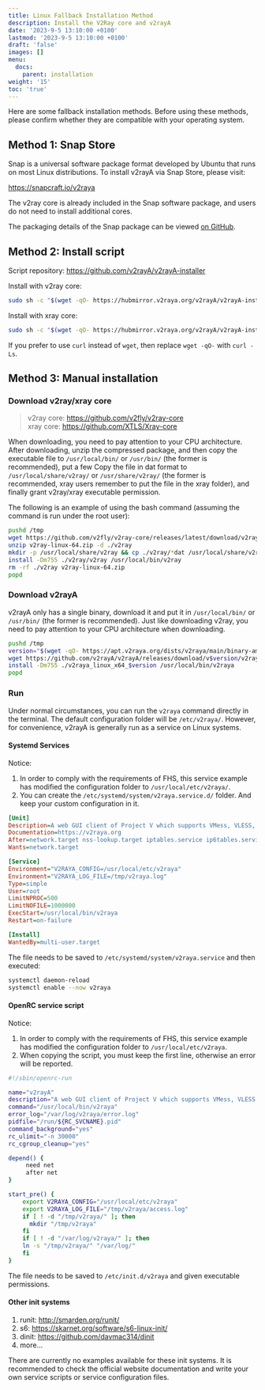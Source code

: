 ```yaml
---
title: Linux Fallback Installation Method
description: Install the V2Ray core and v2rayA
date: '2023-9-5 13:10:00 +0100'
lastmod: '2023-9-5 13:10:00 +0100'
draft: 'false'
images: []
menu:
  docs:
    parent: installation
weight: '15'
toc: 'true'
---
```


Here are some fallback installation methods. Before using these methods, please confirm whether they are compatible with your operating system.

## Method 1: Snap Store

Snap is a universal software package format developed by Ubuntu that runs on most Linux distributions. To install v2rayA via Snap Store, please visit:

<https://snapcraft.io/v2raya>

The v2ray core is already included in the Snap software package, and users do not need to install additional cores.

The packaging details of the Snap package can be viewed [on GitHub](https://github.com/v2rayA/v2rayA-snap).

## Method 2: Install script

Script repository: <https://github.com/v2rayA/v2rayA-installer>

Install with v2ray core:

```sh
sudo sh -c "$(wget -qO- https://hubmirror.v2raya.org/v2rayA/v2rayA-installer/raw/main/installer.sh)" @ --with-v2ray
```

Install with xray core:

```sh
sudo sh -c "$(wget -qO- https://hubmirror.v2raya.org/v2rayA/v2rayA-installer/raw/main/installer.sh)" @ --with-xray
```

If you prefer to use `curl` instead of `wget`, then replace `wget -qO-` with `curl -Ls`.

## Method 3: Manual installation

### Download v2ray/xray core

> v2ray core: <https://github.com/v2fly/v2ray-core></br>
> xray core: <https://github.com/XTLS/Xray-core>

When downloading, you need to pay attention to your CPU architecture. After downloading, unzip the compressed package, and then copy the executable file to `/usr/local/bin/` or `/usr/bin/` (the former is recommended), put a few Copy the file in dat format to `/usr/local/share/v2ray/` or `/usr/share/v2ray/` (the former is recommended, xray users remember to put the file in the xray folder), and finally grant v2ray/xray executable permission.

The following is an example of using the bash command (assuming the command is run under the root user):

```sh
pushd /tmp
wget https://github.com/v2fly/v2ray-core/releases/latest/download/v2ray-linux-64.zip
unzip v2ray-linux-64.zip -d ./v2ray
mkdir -p /usr/local/share/v2ray && cp ./v2ray/*dat /usr/local/share/v2ray
install -Dm755 ./v2ray/v2ray /usr/local/bin/v2ray
rm -rf ./v2ray v2ray-linux-64.zip
popd
```

### Download v2rayA

v2rayA only has a single binary, download it and put it in `/usr/local/bin/` or `/usr/bin/` (the former is recommended). Just like downloading v2ray, you need to pay attention to your CPU architecture when downloading.

```sh
pushd /tmp
version="$(wget -qO- https://apt.v2raya.org/dists/v2raya/main/binary-amd64/Packages | grep Version cut -d' ' -f2)"
wget https://github.com/v2rayA/v2rayA/releases/download/v$version/v2raya_linux_x64_$version
install -Dm755 ./v2raya_linux_x64_$version /usr/local/bin/v2raya
popd
```

### Run

Under normal circumstances, you can run the `v2raya` command directly in the terminal. The default configuration folder will be `/etc/v2raya/`. However, for convenience, v2rayA is generally run as a service on Linux systems.

#### Systemd Services

Notice:</br>

1. In order to comply with the requirements of FHS, this service example has modified the configuration folder to `/usr/local/etc/v2raya/`.</br>
2. You can create the `/etc/systemd/system/v2raya.service.d/` folder. And keep your custom configuration in it.

```ini
[Unit]
Description=A web GUI client of Project V which supports VMess, VLESS, SS, SSR, Trojan, Tuic and Juicity protocols
Documentation=https://v2raya.org
After=network.target nss-lookup.target iptables.service ip6tables.service nftables.service
Wants=network.target

[Service]
Environment="V2RAYA_CONFIG=/usr/local/etc/v2raya"
Environment="V2RAYA_LOG_FILE=/tmp/v2raya.log"
Type=simple
User=root
LimitNPROC=500
LimitNOFILE=1000000
ExecStart=/usr/local/bin/v2raya
Restart=on-failure

[Install]
WantedBy=multi-user.target
```

The file needs to be saved to `/etc/systemd/system/v2raya.service` and then executed:

```sh
systemctl daemon-reload
systemctl enable --now v2raya
```

#### OpenRC service script

Notice:</br>

1. In order to comply with the requirements of FHS, this service example has modified the configuration folder to `/usr/local/etc/v2raya`.</br>
2. When copying the script, you must keep the first line, otherwise an error will be reported.

```sh
#!/sbin/openrc-run

name="v2rayA"
description="A web GUI client of Project V which supports VMess, VLESS, SS, SSR, Trojan, Tuic and Juicity protocols"
command="/usr/local/bin/v2raya"
error_log="/var/log/v2raya/error.log"
pidfile="/run/${RC_SVCNAME}.pid"
command_background="yes"
rc_ulimit="-n 30000"
rc_cgroup_cleanup="yes"

depend() {
     need net
     after net
}

start_pre() {
    export V2RAYA_CONFIG="/usr/local/etc/v2raya"
    export V2RAYA_LOG_FILE="/tmp/v2raya/access.log"
    if [ ! -d "/tmp/v2raya/" ]; then
      mkdir "/tmp/v2raya"
    fi
    if [ ! -d "/var/log/v2raya/" ]; then
    ln -s "/tmp/v2raya/" "/var/log/"
    fi
}
```

The file needs to be saved to `/etc/init.d/v2raya` and given executable permissions.

#### Other init systems

1. runit: <http://smarden.org/runit/></br>
2. s6: <https://skarnet.org/software/s6-linux-init/></br>
3. dinit: <https://github.com/davmac314/dinit></br>
4. more...

There are currently no examples available for these init systems. It is recommended to check the official website documentation and write your own service scripts or service configuration files.
